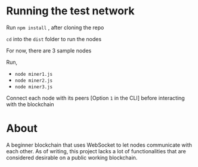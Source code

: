 # Running the test network

Run `npm install` , after cloning the repo

`cd` into the `dist` folder to run the nodes

For now, there are 3 sample nodes

Run,
- `node miner1.js`
- `node miner2.js`
- `node miner3.js`

Connect each node with its peers [Option `1` in the CLI] before interacting with the blockchain

# About

A beginner blockchain that uses WebSocket to let nodes communicate with each other. As of writing, this project lacks a lot of functionalities that are considered desirable on a public working blockchain.
